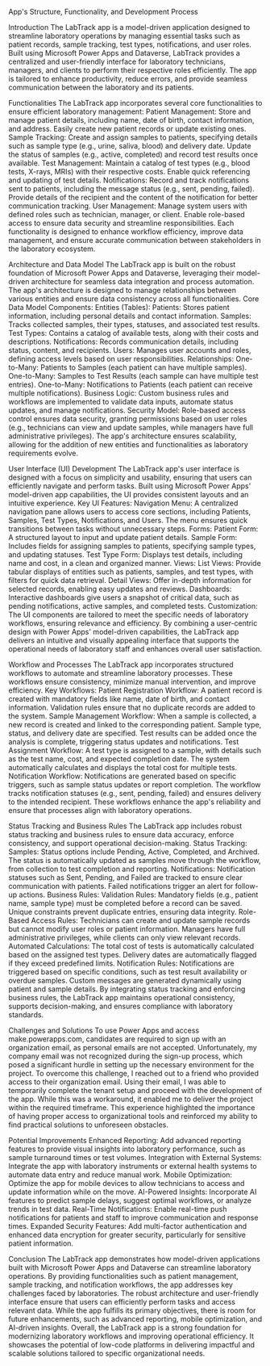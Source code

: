 

App's Structure, Functionality, and Development Process


Introduction
The LabTrack app is a model-driven application designed to streamline laboratory operations by managing essential tasks such as patient records, sample tracking, test types, notifications, and user roles. Built using Microsoft Power Apps and Dataverse, LabTrack provides a centralized and user-friendly interface for laboratory technicians, managers, and clients to perform their respective roles efficiently. The app is tailored to enhance productivity, reduce errors, and provide seamless communication between the laboratory and its patients.

Functionalities
The LabTrack app incorporates several core functionalities to ensure efficient laboratory management:
Patient Management:
Store and manage patient details, including name, date of birth, contact information, and address.
Easily create new patient records or update existing ones.
Sample Tracking:
Create and assign samples to patients, specifying details such as sample type (e.g., urine, saliva, blood) and delivery date.
Update the status of samples (e.g., active, completed) and record test results once available.
Test Management:
Maintain a catalog of test types (e.g., blood tests, X-rays, MRIs) with their respective costs.
Enable quick referencing and updating of test details.
Notifications:
Record and track notifications sent to patients, including the message status (e.g., sent, pending, failed).
Provide details of the recipient and the content of the notification for better communication tracking.
User Management:
Manage system users with defined roles such as technician, manager, or client.
Enable role-based access to ensure data security and streamline responsibilities.
Each functionality is designed to enhance workflow efficiency, improve data management, and ensure accurate communication between stakeholders in the laboratory ecosystem.

Architecture and Data Model
The LabTrack app is built on the robust foundation of Microsoft Power Apps and Dataverse, leveraging their model-driven architecture for seamless data integration and process automation. The app's architecture is designed to manage relationships between various entities and ensure data consistency across all functionalities.
Core Data Model Components:
Entities (Tables):
Patients: Stores patient information, including personal details and contact information.
Samples: Tracks collected samples, their types, statuses, and associated test results.
Test Types: Contains a catalog of available tests, along with their costs and descriptions.
Notifications: Records communication details, including status, content, and recipients.
Users: Manages user accounts and roles, defining access levels based on user responsibilities.
Relationships:
One-to-Many: Patients to Samples (each patient can have multiple samples).
One-to-Many: Samples to Test Results (each sample can have multiple test entries).
One-to-Many: Notifications to Patients (each patient can receive multiple notifications).
Business Logic:
Custom business rules and workflows are implemented to validate data inputs, automate status updates, and manage notifications.
Security Model:
Role-based access control ensures data security, granting permissions based on user roles (e.g., technicians can view and update samples, while managers have full administrative privileges).
The app's architecture ensures scalability, allowing for the addition of new entities and functionalities as laboratory requirements evolve.

User Interface (UI) Development
The LabTrack app's user interface is designed with a focus on simplicity and usability, ensuring that users can efficiently navigate and perform tasks. Built using Microsoft Power Apps' model-driven app capabilities, the UI provides consistent layouts and an intuitive experience.
Key UI Features:
Navigation Menu:
A centralized navigation pane allows users to access core sections, including Patients, Samples, Test Types, Notifications, and Users.
The menu ensures quick transitions between tasks without unnecessary steps.
Forms:
Patient Form: A structured layout to input and update patient details.
Sample Form: Includes fields for assigning samples to patients, specifying sample types, and updating statuses.
Test Type Form: Displays test details, including name and cost, in a clean and organized manner.
Views:
List Views: Provide tabular displays of entities such as patients, samples, and test types, with filters for quick data retrieval.
Detail Views: Offer in-depth information for selected records, enabling easy updates and reviews.
Dashboards:
Interactive dashboards give users a snapshot of critical data, such as pending notifications, active samples, and completed tests.
Customization:
The UI components are tailored to meet the specific needs of laboratory workflows, ensuring relevance and efficiency.
By combining a user-centric design with Power Apps' model-driven capabilities, the LabTrack app delivers an intuitive and visually appealing interface that supports the operational needs of laboratory staff and enhances overall user satisfaction.

Workflow and Processes
The LabTrack app incorporates structured workflows to automate and streamline laboratory processes. These workflows ensure consistency, minimize manual intervention, and improve efficiency.
Key Workflows:
Patient Registration Workflow:
A patient record is created with mandatory fields like name, date of birth, and contact information.
Validation rules ensure that no duplicate records are added to the system.
Sample Management Workflow:
When a sample is collected, a new record is created and linked to the corresponding patient.
Sample type, status, and delivery date are specified.
Test results can be added once the analysis is complete, triggering status updates and notifications.
Test Assignment Workflow:
A test type is assigned to a sample, with details such as the test name, cost, and expected completion date.
The system automatically calculates and displays the total cost for multiple tests.
Notification Workflow:
Notifications are generated based on specific triggers, such as sample status updates or report completion.
The workflow tracks notification statuses (e.g., sent, pending, failed) and ensures delivery to the intended recipient.
These workflows enhance the app's reliability and ensure that processes align with laboratory operations.

Status Tracking and Business Rules
The LabTrack app includes robust status tracking and business rules to ensure data accuracy, enforce consistency, and support operational decision-making.
Status Tracking:
Samples:
Status options include Pending, Active, Completed, and Archived.
The status is automatically updated as samples move through the workflow, from collection to test completion and reporting.
Notifications:
Notification statuses such as Sent, Pending, and Failed are tracked to ensure clear communication with patients.
Failed notifications trigger an alert for follow-up actions.
Business Rules:
Validation Rules:
Mandatory fields (e.g., patient name, sample type) must be completed before a record can be saved.
Unique constraints prevent duplicate entries, ensuring data integrity.
Role-Based Access Rules:
Technicians can create and update sample records but cannot modify user roles or patient information.
Managers have full administrative privileges, while clients can only view relevant records.
Automated Calculations:
The total cost of tests is automatically calculated based on the assigned test types.
Delivery dates are automatically flagged if they exceed predefined limits.
Notification Rules:
Notifications are triggered based on specific conditions, such as test result availability or overdue samples.
Custom messages are generated dynamically using patient and sample details.
By integrating status tracking and enforcing business rules, the LabTrack app maintains operational consistency, supports decision-making, and ensures compliance with laboratory standards.

Challenges and Solutions
To use Power Apps and access make.powerapps.com, candidates are required to sign up with an organization email, as personal emails are not accepted. Unfortunately, my company email was not recognized during the sign-up process, which posed a significant hurdle in setting up the necessary environment for the project.
To overcome this challenge, I reached out to a friend who provided access to their organization email. Using their email, I was able to temporarily complete the tenant setup and proceed with the development of the app. While this was a workaround, it enabled me to deliver the project within the required timeframe.
This experience highlighted the importance of having proper access to organizational tools and reinforced my ability to find practical solutions to unforeseen obstacles.

Potential Improvements
Enhanced Reporting:
Add advanced reporting features to provide visual insights into laboratory performance, such as sample turnaround times or test volumes.
Integration with External Systems:
Integrate the app with laboratory instruments or external health systems to automate data entry and reduce manual work.
Mobile Optimization:
Optimize the app for mobile devices to allow technicians to access and update information while on the move.
AI-Powered Insights:
Incorporate AI features to predict sample delays, suggest optimal workflows, or analyze trends in test data.
Real-Time Notifications:
Enable real-time push notifications for patients and staff to improve communication and response times.
Expanded Security Features:
Add multi-factor authentication and enhanced data encryption for greater security, particularly for sensitive patient information.

Conclusion
The LabTrack app demonstrates how model-driven applications built with Microsoft Power Apps and Dataverse can streamline laboratory operations. By providing functionalities such as patient management, sample tracking, and notification workflows, the app addresses key challenges faced by laboratories. The robust architecture and user-friendly interface ensure that users can efficiently perform tasks and access relevant data.
While the app fulfills its primary objectives, there is room for future enhancements, such as advanced reporting, mobile optimization, and AI-driven insights. Overall, the LabTrack app is a strong foundation for modernizing laboratory workflows and improving operational efficiency. It showcases the potential of low-code platforms in delivering impactful and scalable solutions tailored to specific organizational needs.
